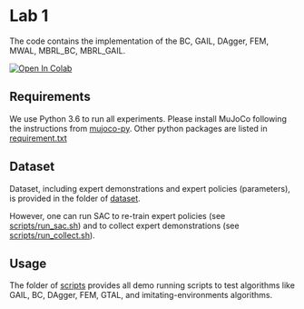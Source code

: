 # Lab 1

The code contains the implementation of the BC, GAIL, DAgger, FEM, MWAL, MBRL_BC, MBRL_GAIL.

[![Open In Colab](https://colab.research.google.com/assets/colab-badge.svg)](https://drive.google.com/file/d/1leDW3IzeM83R3xgql6o22qQUBVnS9pxO/view?usp=sharing)

## Requirements

We use Python 3.6 to run all experiments. Please install MuJoCo following the instructions from [mujoco-py](https://github.com/openai/mujoco-py). Other python packages are listed in [requirement.txt](requirement.txt)

## Dataset

Dataset, including expert demonstrations and expert policies (parameters), is provided in the folder of [dataset](dataset).

However, one can run SAC to re-train expert policies (see [scripts/run_sac.sh](scripts/run_sac.sh)) and to collect expert demonstrations (see [scripts/run_collect.sh](scripts/run_collect.sh)).

## Usage

The folder of [scripts](scripts) provides all demo running scripts to test algorithms like GAIL, BC, DAgger, FEM, GTAL, and imitating-environments algorithms.
